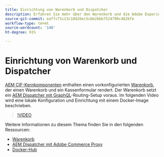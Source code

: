 ```yaml
---
title: Einrichtung von Warenkorb und Dispatcher
description: Erfahren Sie mehr über den Warenkorb und die Adobe Experience Manager Dispatcher-Einrichtung.
source-git-commit: eaffc71c23c18d26ec5cbb2bbb7524790c4826fe
workflow-type: tm+mt
source-wordcount: '148'
ht-degree: 91%

---
```



# Einrichtung von Warenkorb und Dispatcher

[AEM CIF-Kernkomponenten](https://github.com/adobe/aem-core-cif-components) enthalten einen vorkonfigurierten [Warenkorb](https://github.com/adobe/aem-core-cif-components/tree/master/ui.apps/src/main/content/jcr_root/apps/core/cif/components/commerce/minicart/v1/minicart), der einen Warenkorb und ein Kassenformular rendert. Der Warenkorb setzt ein [AEM Dispatcher mit GraphQL](https://github.com/adobe/aem-core-cif-components/blob/master/dispatcher)-Routing-Setup voraus. Im folgenden Video wird eine lokale Konfiguration und Einrichtung mit einem Docker-Image beschrieben.

>[!VIDEO](https://video.tv.adobe.com/v/29656/?quality=12)

Weitere Informationen zu diesem Thema finden Sie in den folgenden Ressourcen:

- [Warenkorb](https://github.com/adobe/aem-core-cif-components/tree/master/ui.apps/src/main/content/jcr_root/apps/core/cif/components/commerce/minicart/v1/minicart)
- [AEM Dispatcher mit Adobe Commerce Proxy](https://github.com/adobe/aem-core-cif-components/tree/master/dispatcher)
- [Docker-Hub](https://hub.docker.com/)
